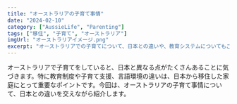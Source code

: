 ```yaml
---
title: "オーストラリアの子育て事情"
date: "2024-02-10"
category: ["AussieLife", "Parenting"]
tags: ["移住", "子育て", "オーストラリア"]
imgUrl: "オーストラリアイメージ.png"
excerpt: "オーストラリアでの子育てについて、日本との違いや、教育システムについてもご紹介します。"
---
```


オーストラリアで子育てをしていると、日本と異なる点がたくさんあることに気づきます。特に教育制度や子育て支援、言語環境の違いは、日本から移住した家庭にとって重要なポイントです。今回は、オーストラリアの子育て事情について、日本との違いを交えながら紹介します。
